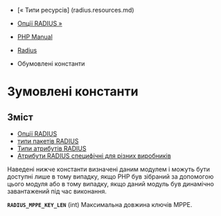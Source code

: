 - [« Типи ресурсів] (radius.resources.md)
- [Опції RADIUS »](radius.constants.options.md)

- [PHP Manual](index.md)
- [Radius](book.radius.md)
- Обумовлені константи

# Зумовлені константи

## Зміст

- [Опції RADIUS](radius.constants.options.md)
- [типи пакетів RADIUS](radius.constants.packets.md)
- [Типи атрибутів RADIUS](radius.constants.attributes.md)
- [Атрибути RADIUS специфічні для різних
виробників](radius.constants.vendor-specific.md)

Наведені нижче константи визначені даним модулем і можуть бути
доступні лише в тому випадку, якщо PHP був зібраний за допомогою цього
модуля або в тому випадку, якщо даний модуль був динамічно завантажений
під час виконання.

**`RADIUS_MPPE_KEY_LEN`** (int)
Максимальна довжина ключів MPPE.
